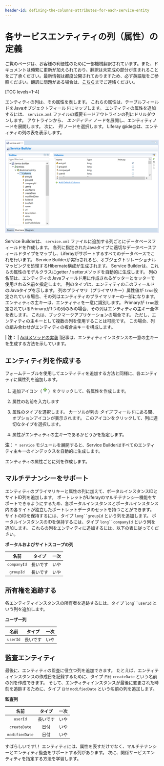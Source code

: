 ```yaml
---
header-id: defining-the-columns-attributes-for-each-service-entity
---
```


# 各サービスエンティティの列（属性）の定義

<p class="alert alert-info"><span class="wysiwyg-color-blue120">ご覧のページは、お客様の利便性のために一部機械翻訳されています。また、ドキュメントは頻繁に更新が加えられており、翻訳は未完成の部分が含まれることをご了承ください。最新情報は都度公開されておりますため、必ず英語版をご参照ください。翻訳に問題がある場合は、<a href="mailto:support-content-jp@liferay.com">こちら</a>までご連絡ください。</span></p>

[TOC levels=1-4]

エンティティの列は、その属性を表します。 これらの属性は、テーブルフィールドをJavaオブジェクトフィールドにマップします。 エンティティの属性を追加するには、 `service.xml` ファイルの概要モードアウトラインの列にドリルダウンします。 アウトラインから、 *エンティティ* ノードを展開し、エンティティノードを展開します。 次に、 *列* ノードを選択します。 Liferay @ide@は、エンティティの列の表を表示します。

![図1：Liferay @ide@は、エンティティのテーブル列の定義を容易にします。](../../../../images/service-builder-entity-columns.png)

Service Builderは、 `service.xml` ファイルに追加する列ごとにデータベースフィールドを作成します。 各列に指定されたJavaタイプに適切なデータベースフィールドタイプをマップし、Liferayがサポートするすべてのデータベースでこれを行います。 Service Builderが実行されると、オブジェクトリレーショナルマッピングを処理するHibernate構成が生成されます。 Service Builderは、これらの属性のモデルクラスにgetter / setterメソッドを自動的に生成します。 列の名前は、エンティティのJavaフィールド用に作成されるゲッターとセッターで使用される名前を指定します。 列のタイプは、エンティティのこのフィールドのJavaタイプを示します。 列のプライマリ（プライマリキー）属性値が `true`設定されている場合、その列はエンティティのプライマリキーの一部になります。 エンティティの主キーは、エンティティを一意に識別します。 Primaryが `true`設定されているPrimaryが1つの列のみの場合、その列はエンティティの主キー全体を表します。 これは、ブックマークアプリケーションの場合です。 ただし、エンティティの主キーとして複数の列を使用することは可能です。 この場合、列の組み合わせがエンティティの複合主キーを構成します。

| **注：** | [Addメソッドの実装](/docs/7-1/tutorials/-/knowledge_base/t/implementing-an-add-method#step-3-generate-a-primary-key) |記事は、エンティティインスタンスの一意の主キーを生成する方法を示しています。

## エンティティ列を作成する

フォームテーブルを使用してエンティティを追加する方法と同様に、各エンティティに属性列を追加します。

1.  追加アイコン（![Add](../../../../images/icon-add-ide.png)）をクリックして、各属性を作成します。

2.  属性の名前を入力します

3.  属性のタイプを選択します。 カーソルが列の *タイプ* フィールドにある間、オプションアイコンが表示されます。 このアイコンをクリックして、列に適切なタイプを選択します。

4.  属性がエンティティの主キーであるかどうかを指定します。

**注**： `* service` モジュールを展開すると、Service Builderはすべてのエンティティ主キーのインデックスを自動的に生成します。

エンティティの属性ごとに列を作成します。

## マルチテナンシーをサポート

エンティティのプライマリキーと属性の列に加えて、ポータルインスタンスIDとサイトID列を追加します。 ポートレットがLiferayのマルチテナンシー機能をサポートできるようにするため、各ポータルインスタンスとポータルインスタンス内の各サイトが独立したポートレットデータのセットを持つことができます。 サイトのIDを保持するには、タイプ `long``groupId` という列を追加します。 ポータルインスタンスのIDを保持するには、タイプ `long``companyId` という列を追加します。 これらの列をエンティティに追加するには、以下の表に従ってください。

**ポータルおよびサイトスコープの列**

|     名前      | タイプ  | 一次 |
|:-----------:|:----:|:--:|
| `companyId` | 長いです | いや |
|  `groupId`  | 長いです | いや |

## 所有権を追跡する

各エンティティインスタンスの所有者を追跡するには、タイプ `long``userId` という列を追加します。

**ユーザー列**

|    名前    | タイプ  | 一次 |
|:--------:|:----:|:--:|
| `userId` | 長いです | いや |

## 監査エンティティ

最後に、エンティティの監査に役立つ列を追加できます。 たとえば、エンティティインスタンスの作成日を記録するために、タイプ `日付` `createDate` という名前の列を作成できます。 そして、エンティティインスタンスが最後に変更された時刻を追跡するために、タイプ `日付` `modifiedDate` という名前の列を追加します。

**監査列**

|       名前       | タイプ  | 一次 |
|:--------------:|:----:|:--:|
|    `userId`    | 長いです | いや |
|  `createDate`  |  日付  | いや |
| `modifiedDate` |  日付  | いや |

すばらしいです\！ エンティティには、属性を表すだけでなく、マルチテナンシーとエンティティ監査をサポートする列があります。 次に、関係サービスエンティティを指定する方法を学習します。
